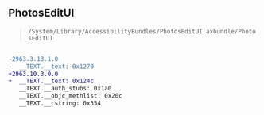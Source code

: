 ## PhotosEditUI

> `/System/Library/AccessibilityBundles/PhotosEditUI.axbundle/PhotosEditUI`

```diff

-2963.3.13.1.0
-  __TEXT.__text: 0x1270
+2963.10.3.0.0
+  __TEXT.__text: 0x124c
   __TEXT.__auth_stubs: 0x1a0
   __TEXT.__objc_methlist: 0x20c
   __TEXT.__cstring: 0x354

```
